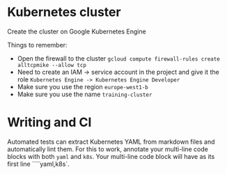 
# Kubernetes cluster

Create the cluster on Google Kubernetes Engine

Things to remember:

- Open the firewall to the cluster `gcloud compute firewall-rules create alltcpmike --allow tcp`
- Need to create an IAM -> service account in the project and give it the role `Kubernetes Engine -> Kubernetes Engine Developer`
- Make sure you use the region `europe-west1-b`
- Make sure you use the name `training-cluster`

# Writing and CI

Automated tests can extract Kubernetes YAML from markdown files and automatically lint them. For this to work, annotate your multi-line code blocks with both `yaml` and `k8s`. Your multi-line code block will have as its first line ````yaml,k8s`.
